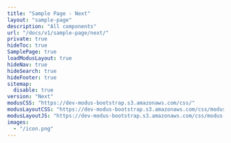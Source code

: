 ```yaml
---
title: "Sample Page - Next"
layout: "sample-page"
description: "All components"
url: "/docs/v1/sample-page/next/"
private: true
hideToc: true
SamplePage: true
loadModusLayout: true
hideNav: true
hideSearch: true
hideFooter: true
sitemap:
  disable: true
version: "Next"
modusCSS: "https://dev-modus-bootstrap.s3.amazonaws.com/css/"
modusLayoutCSS: "https://dev-modus-bootstrap.s3.amazonaws.com/css/modus-layout.min.css"
modusLayoutJS: "https://dev-modus-bootstrap.s3.amazonaws.com/css/modus-layout.min.js"
images:
  - "/icon.png"
---
```


<style>
@media (prefers-color-scheme: dark) {
  .grid-item.bg-white {
    background-color: #171c1e !important;
  }
  .modus-content {
    background-color: #252a2e !important;
  }
}
</style>
